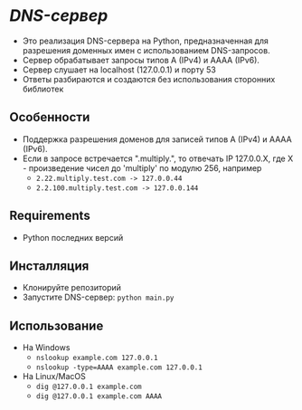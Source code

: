 # **_DNS-сервер_**
* Это реализация DNS-сервера на Python, предназначенная для разрешения доменных имен с использованием DNS-запросов.
* Сервер обрабатывает запросы типов A (IPv4) и AAAA (IPv6).
* Cервер слушает на localhost (127.0.0.1) и порту 53
* Ответы разбираются и создаются без использования сторонних библиотек

## Особенности
* Поддержка разрешения доменов для записей типов A (IPv4) и AAAA (IPv6).
* Если в запросе встречается ".multiply.", то отвечать IP 127.0.0.X, где X - произведение чисел до 'multiply' по модулю 256, например
  + ```2.22.multiply.test.com -> 127.0.0.44```
  + ```2.2.100.multiply.test.com -> 127.0.0.144```

## Requirements
* Python последних версий

## Инсталляция
* Клонируйте репозиторий
* Запустите DNS-сервер: ```python main.py```

## Использование
* На Windows
  + ```nslookup example.com 127.0.0.1```
  + ```nslookup -type=AAAA example.com 127.0.0.1```
* На Linux/MacOS
  + ```dig @127.0.0.1 example.com```
  + ```dig @127.0.0.1 example.com AAAA```
